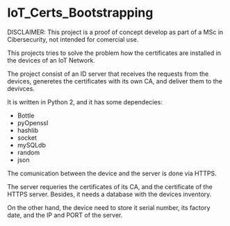 # IoT_Certs_Bootstrapping

DISCLAIMER: This project is a proof of concept develop as part of a MSc in Cibersecurity, not intended for comercial use.

This projects tries to solve the problem how the certificates are installed in the devices of an IoT Network.

The project consist of an ID server that receives the requests from the devices, generetes the certificates with its own CA, and deliver them to the devivces.

It is written in Python 2, and it has some dependecies:

- Bottle
- pyOpenssl
- hashlib
- socket
- mySQLdb
- random
- json

The comunication between the device and the server is done via HTTPS.

The server requeries the certificates of its CA, and the certificate of the HTTPS server. Besides, it needs a database with the devices inventory.

On the other hand, the device need to store it serial number, its factory date, and the IP and PORT of the server. 
